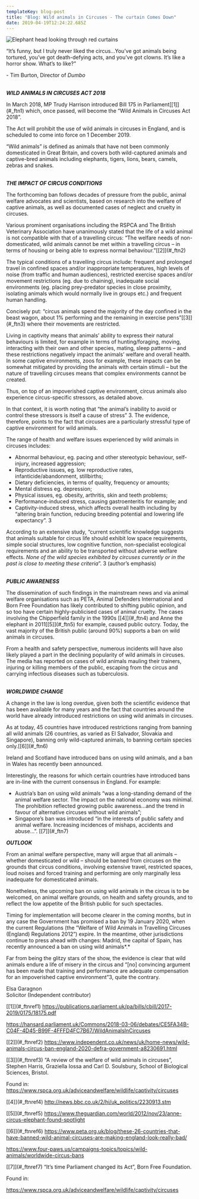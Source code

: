 ```yaml
---
templateKey: blog-post
title: "Blog: Wild animals in Circuses - The curtain Comes Down"
date: 2019-04-19T12:24:22.685Z
---
```

![Elephant head looking through red curtains](/img/img_1669.png "Blog: Wild animals in Circuses - The curtain Comes Down")

<!--StartFragment-->

“It’s funny, but I truly never liked the circus…You’ve got animals being tortured, you’ve got death-defying acts, and you’ve got clowns. It’s like a horror show. What’s to like?”

\- Tim Burton, Director of *Dumbo*

**\
*WILD ANIMALS IN CIRCUSES ACT 2018***

In March 2018, MP Trudy Harrison introduced Bill 175 in Parliament\[[1]](#_ftn1) which, once passed, will become the “Wild Animals in Circuses Act 2018”.

The Act will prohibit the use of wild animals in circuses in England, and is scheduled to come into force on 1 December 2019.

“Wild animals” is defined as animals that have not been commonly domesticated in Great Britain, and covers both wild-captured animals and captive-bred animals including elephants, tigers, lions, bears, camels, zebras and snakes.

**\
*THE IMPACT OF CIRCUS CONDITIONS***

The forthcoming ban follows decades of pressure from the public, animal welfare advocates and scientists, based on research into the welfare of captive animals, as well as documented cases of neglect and cruelty in circuses.

Various prominent organisations including the RSPCA and The British Veterinary Association have unanimously stated that the life of a wild animal is not compatible with that of a travelling circus: “The welfare needs of non-domesticated, wild animals cannot be met within a travelling circus – in terms of housing or being able to express normal behaviour.”\[[2]](#_ftn2)

The typical conditions of a travelling circus include: frequent and prolonged travel in confined spaces and/or inappropriate temperatures, high levels of noise (from traffic and human audiences), restricted exercise spaces and/or movement restrictions (eg. due to chaining), inadequate social environments (eg. placing prey-predator species in close proximity, isolating animals which would normally live in groups etc.) and frequent human handling.

Concisely put: “circus animals spend the majority of the day confined in the beast wagon, about 1% performing and the remaining in exercise pens”\[[3]](#_ftn3) where their movements are restricted.

Living in captivity means that animals’ ability to express their natural behaviours is limited, for example in terms of hunting/foraging, moving, interacting with their own and other species, mating, sleep patterns – and these restrictions negatively impact the animals’ welfare and overall health. In some captive environments, zoos for example, these impacts can be somewhat mitigated by providing the animals with certain stimuli – but the nature of travelling circuses means that complex environments cannot be created.

Thus, on top of an impoverished captive environment, circus animals also experience circus-specific stressors, as detailed above.

In that context, it is worth noting that “the animal’s inability to avoid or control these stressors is itself a cause of stress” 3. The evidence, therefore, points to the fact that circuses are a particularly stressful type of captive environment for wild animals.

The range of health and welfare issues experienced by wild animals in circuses includes:

* Abnormal behaviour, eg. pacing and other stereotypic behaviour, self-injury, increased aggression;
* Reproductive issues, eg. low reproductive rates, infanticide/abandonment, stillbirths;
* Dietary deficiencies, in terms of quality, frequency or amounts;
* Mental distress eg. depression;
* Physical issues, eg. obesity, arthritis, skin and teeth problems;
* Performance-induced stress, causing gastroenteritis for example; and
* Captivity-induced stress, which affects overall health including by “altering brain function, reducing breeding potential and lowering life expectancy”. 3

According to an extensive study, “current scientific knowledge suggests that animals suitable for circus life should exhibit low space requirements, simple social structures, low cognitive function, non-specialist ecological requirements and an ability to be transported without adverse welfare effects. *None of the wild species exhibited by circuses currently or in the past is close to meeting these criteria*”. 3 (author’s emphasis)

**\
*PUBLIC AWARENESS***

The dissemination of such findings in the mainstream news and via animal welfare organisations such as PETA, Animal Defenders International and Born Free Foundation has likely contributed to shifting public opinion, and so too have certain highly-publicised cases of animal cruelty. The cases involving the Chipperfield family in the 1990s \[[4]](#_ftn4) and Anne the elephant in 2011\[[5]](#_ftn5) for example, caused public outcry. Today, the vast majority of the British public (around 90%) supports a ban on wild animals in circuses.

From a health and safety perspective, numerous incidents will have also likely played a part in the declining popularity of wild animals in circuses. The media has reported on cases of wild animals mauling their trainers, injuring or killing members of the public, escaping from the circus and carrying infectious diseases such as tuberculosis.

**\
*WORLDWIDE CHANGE***

A change in the law is long overdue, given both the scientific evidence that has been available for many years and the fact that countries around the world have already introduced restrictions on using wild animals in circuses.

As at today, 45 countries have introduced restrictions ranging from banning all wild animals (26 countries, as varied as El Salvador, Slovakia and Singapore), banning only wild-captured animals, to banning certain species only.\[[6]](#_ftn6)

Ireland and Scotland have introduced bans on using wild animals, and a ban in Wales has recently been announced.

Interestingly, the reasons for which certain countries have introduced bans are in-line with the current consensus in England. For example:

* Austria’s ban on using wild animals “was a long-standing demand of the animal welfare sector. The impact on the national economy was minimal. The prohibition reflected growing public awareness…and the trend in favour of alternative circuses without wild animals”;
* Singapore’s ban was introduced “in the interests of public safety and animal welfare. Increasing incidences of mishaps, accidents and abuse…”. \[[7]](#_ftn7)

***OUTLOOK***

From an animal welfare perspective, many will argue that all animals – whether domesticated or wild – should be banned from circuses on the grounds that circus conditions, involving extensive travel, restricted spaces, loud noises and forced training and performing are only marginally less inadequate for domesticated animals.

Nonetheless, the upcoming ban on using wild animals in the circus is to be welcomed, on animal welfare grounds, on health and safety grounds, and to reflect the low appetite of the British public for such spectacles.

Timing for implementation will become clearer in the coming months, but in any case the Government has promised a ban by 19 January 2020, when the current Regulations (the ”Welfare of Wild Animals in Travelling Circuses (England) Regulations 2012”) expire. In the meantime, other jurisdictions continue to press ahead with changes: Madrid, the capital of Spain, has recently announced a ban on using wild animals*.*

Far from being the glitzy stars of the show, the evidence is clear that wild animals endure a life of misery in the circus and “\[no] convincing argument has been made that training and performance are adequate compensation for an impoverished captive environment”3, quite the contrary.

Elsa Garagnon\
Solicitor (Independent contributor)

\[[1]](#_ftnref1) <https://publications.parliament.uk/pa/bills/cbill/2017-2019/0175/18175.pdf>

<https://hansard.parliament.uk/Commons/2018-03-06/debates/CE5FA34B-C04F-4D45-B99F-4FFFD4FC7B67/WildAnimalsInCircuses>

\[[2]](#_ftnref2) <https://www.independent.co.uk/news/uk/home-news/wild-animals-circus-ban-england-2020-defra-government-a8230691.html>

\[[3]](#_ftnref3) “A review of the welfare of wild animals in circuses”, Stephen Harris, Graziella Iossa and Carl D. Soulsbury, School of Biological Sciences, Bristol.

Found in: <https://www.rspca.org.uk/adviceandwelfare/wildlife/captivity/circuses>

\[[4]](#_ftnref4) <http://news.bbc.co.uk/2/hi/uk_politics/2230913.stm>

\[[5]](#_ftnref5) <https://www.theguardian.com/world/2012/nov/23/anne-circus-elephant-found-spotlight>

\[[6]](#_ftnref6) <https://www.peta.org.uk/blog/these-26-countries-that-have-banned-wild-animal-circuses-are-making-england-look-really-bad/>

<https://www.four-paws.us/campaigns-topics/topics/wild-animals/worldwide-circus-bans>

\[[7]](#_ftnref7) “It’s time Parliament changed its Act”, Born Free Foundation.

Found in:

<https://www.rspca.org.uk/adviceandwelfare/wildlife/captivity/circuses>

<!--EndFragment-->